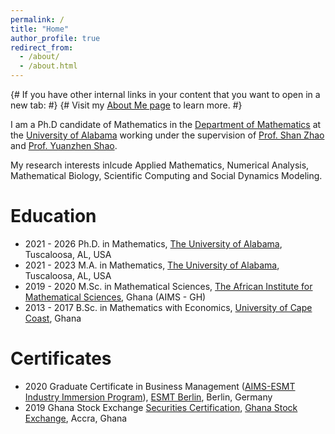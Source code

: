 ```yaml
---
permalink: /
title: "Home"
author_profile: true
redirect_from: 
  - /about/
  - /about.html
---
```

{# If you have other internal links in your content that you want to open in a new tab: #}
{# Visit my <a href="/about-me/" target="_blank" rel="noopener noreferrer">About Me page</a> to learn more. #}

 I am a Ph.D candidate of Mathematics in the [Department of Mathematics](https://math.ua.edu) at the [University of Alabama](https://www.ua.edu) working under the supervision of [Prof. Shan Zhao](https://sites.ua.edu/szhao/) and [Prof. Yuanzhen Shao](https://sites.ua.edu/yshao/).

 My research interests inlcude Applied Mathematics, Numerical Analysis, Mathematical Biology, Scientific Computing and Social Dynamics Modeling.
 
 
 
 Education
======
* 2021 - 2026 Ph.D. in Mathematics, [The University of Alabama](https://www.ua.edu), Tuscaloosa, AL, USA
* 2021 - 2023 M.A. in Mathematics, [The University of Alabama](https://www.ua.edu), Tuscaloosa, AL, USA
* 2019 - 2020 M.Sc. in Mathematical Sciences, [The African Institute for Mathematical Sciences](https://aims.edu.gh), Ghana (AIMS - GH)
* 2013 - 2017 B.Sc. in Mathematics with Economics, [University of Cape Coast](https://ucc.edu.gh), Ghana


Certificates
======
* 2020 Graduate Certificate in Business Management ([AIMS-ESMT Industry Immersion Program](https://nexteinstein.org/i2/aims-esmt-industry-immersion-program-2/)), [ESMT Berlin](https://esmt.berlin), Berlin, Germany
* 2019 Ghana Stock Exchange [Securities Certification](https://www.gisinstitute.org), [Ghana Stock Exchange](https://gse.com.gh), Accra, Ghana